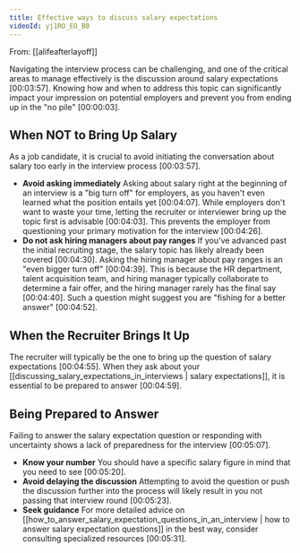 ```yaml
---
title: Effective ways to discuss salary expectations
videoId: yj1RO_EO_B8
---
```


From: [[alifeafterlayoff]] <br/> 

Navigating the interview process can be challenging, and one of the critical areas to manage effectively is the discussion around salary expectations <a class="yt-timestamp" data-t="00:03:57">[00:03:57]</a>. Knowing how and when to address this topic can significantly impact your impression on potential employers and prevent you from ending up in the "no pile" <a class="yt-timestamp" data-t="00:00:03">[00:00:03]</a>.

## When NOT to Bring Up Salary

As a job candidate, it is crucial to avoid initiating the conversation about salary too early in the interview process <a class="yt-timestamp" data-t="00:03:57">[00:03:57]</a>.

*   **Avoid asking immediately** Asking about salary right at the beginning of an interview is a "big turn off" for employers, as you haven't even learned what the position entails yet <a class="yt-timestamp" data-t="00:04:07">[00:04:07]</a>. While employers don't want to waste your time, letting the recruiter or interviewer bring up the topic first is advisable <a class="yt-timestamp" data-t="00:04:03">[00:04:03]</a>. This prevents the employer from questioning your primary motivation for the interview <a class="yt-timestamp" data-t="00:04:26">[00:04:26]</a>.
*   **Do not ask hiring managers about pay ranges** If you've advanced past the initial recruiting stage, the salary topic has likely already been covered <a class="yt-timestamp" data-t="00:04:30">[00:04:30]</a>. Asking the hiring manager about pay ranges is an "even bigger turn off" <a class="yt-timestamp" data-t="00:04:39">[00:04:39]</a>. This is because the HR department, talent acquisition team, and hiring manager typically collaborate to determine a fair offer, and the hiring manager rarely has the final say <a class="yt-timestamp" data-t="00:04:40">[00:04:40]</a>. Such a question might suggest you are "fishing for a better answer" <a class="yt-timestamp" data-t="00:04:52">[00:04:52]</a>.

## When the Recruiter Brings It Up

The recruiter will typically be the one to bring up the question of salary expectations <a class="yt-timestamp" data-t="00:04:55">[00:04:55]</a>. When they ask about your [[discussing_salary_expectations_in_interviews | salary expectations]], it is essential to be prepared to answer <a class="yt-timestamp" data-t="00:04:59">[00:04:59]</a>.

## Being Prepared to Answer

Failing to answer the salary expectation question or responding with uncertainty shows a lack of preparedness for the interview <a class="yt-timestamp" data-t="00:05:07">[00:05:07]</a>.

*   **Know your number** You should have a specific salary figure in mind that you need to see <a class="yt-timestamp" data-t="00:05:20">[00:05:20]</a>.
*   **Avoid delaying the discussion** Attempting to avoid the question or push the discussion further into the process will likely result in you not passing that interview round <a class="yt-timestamp" data-t="00:05:23">[00:05:23]</a>.
*   **Seek guidance** For more detailed advice on [[how_to_answer_salary_expectation_questions_in_an_interview | how to answer salary expectation questions]] in the best way, consider consulting specialized resources <a class="yt-timestamp" data-t="00:05:31">[00:05:31]</a>.